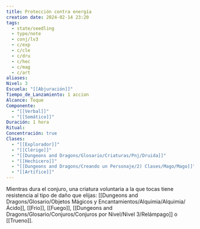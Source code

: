 ```yaml
---
title: Protección contra energía
creation date: 2024-02-14 23:20
tags:
  - state/seedling
  - type/note
  - conj/lv3
  - c/exp
  - c/cle
  - c/dru
  - c/hec
  - c/mag
  - c/art
aliases: 
Nivel: 3
Escuela: "[[Abjuración]]"
Tiempo_de_Lanzamiento: 1 accion
Alcance: Toque
Componente:
  - "[[Verbal]]"
  - "[[Somático]]"
Duración: 1 hora
Ritual: 
Concentración: true
Clases:
  - "[[Explorador]]"
  - "[[Clérigo]]"
  - "[[Dungeons and Dragons/Glosario/Criaturas/Pnj/Druida]]"
  - "[[Hechicero]]"
  - "[[Dungeons and Dragons/Creando un Personaje/2) Clases/Mago/Mago]]"
  - "[[Artífice]]"
---
```

Mientras dura el conjuro, una criatura voluntaria a la que tocas tiene resistencia al tipo de daño que elijas: [[Dungeons and Dragons/Glosario/Objetos Mágicos y Encantamientos/Alquimia/Alquimia/Ácido]], [[Frío]], [[Fuego]], [[Dungeons and Dragons/Glosario/Conjuros/Conjuros por Nivel/Nivel 3/Relámpago]] o [[Trueno]].
